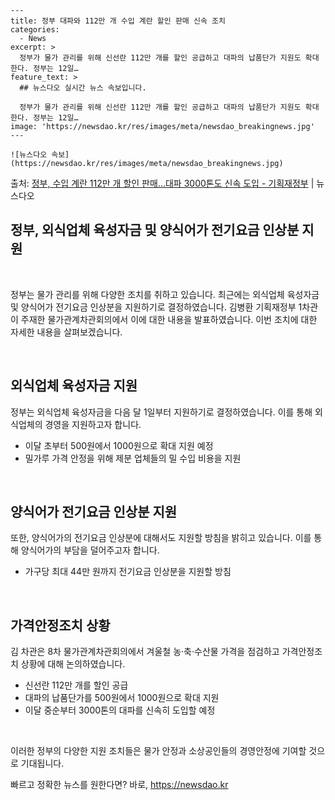     ---
    title: 정부 대파와 112만 개 수입 계란 할인 판매 신속 조치
    categories:
      - News
    excerpt: >
      정부가 물가 관리를 위해 신선란 112만 개를 할인 공급하고 대파의 납품단가 지원도 확대한다. 정부는 12일…
    feature_text: >
      ## 뉴스다오 실시간 뉴스 속보입니다.
    
      정부가 물가 관리를 위해 신선란 112만 개를 할인 공급하고 대파의 납품단가 지원도 확대한다. 정부는 12일…
    image: 'https://newsdao.kr/res/images/meta/newsdao_breakingnews.jpg'
    ---
    
    ![뉴스다오 속보](https://newsdao.kr/res/images/meta/newsdao_breakingnews.jpg)

<p>출처: <a href="https://newsdao.kr/2980" rel="dofollow">정부, 수입 계란 112만 개 할인  판매…대파 3000톤도 신속 도입 - 기획재정부</a> | 뉴스다오</p>

<h2 data-ke-size="size26">정부, 외식업체 육성자금 및 양식어가 전기요금 인상분 지원</h2>
<p data-ke-size="size16">&nbsp;</p>
정부는 물가 관리를 위해 다양한 조치를 취하고 있습니다. 최근에는 외식업체 육성자금 및 양식어가 전기요금 인상분을 지원하기로 결정하였습니다. 김병환 기획재정부 1차관이 주재한 물가관계차관회의에서 이에 대한 내용을 발표하였습니다. 이번 조치에 대한 자세한 내용을 살펴보겠습니다.
<p data-ke-size="size16">&nbsp;</p>

<h2 data-ke-size="size24">외식업체 육성자금 지원</h2>
<p data-ke-size="size16">정부는 외식업체 육성자금을 다음 달 1일부터 지원하기로 결정하였습니다. 이를 통해 외식업체의 경영을 지원하고자 합니다.</p>
<ul>
  <li>이달 초부터 500원에서 1000원으로 확대 지원 예정</li>
  <li>밀가루 가격 안정을 위해 제분 업체들의 밀 수입 비용을 지원</li>
</ul>
<p data-ke-size="size16">&nbsp;</p>

<h2 data-ke-size="size24">양식어가 전기요금 인상분 지원</h2>
<p data-ke-size="size16">또한, 양식어가의 전기요금 인상분에 대해서도 지원할 방침을 밝히고 있습니다. 이를 통해 양식어가의 부담을 덜어주고자 합니다.</p>
<ul>
  <li>가구당 최대 44만 원까지 전기요금 인상분을 지원할 방침</li>
</ul>
<p data-ke-size="size16">&nbsp;</p>
<h2 data-ke-size="size24">가격안정조치 상황</h2>
<p data-ke-size="size16">김 차관은 8차 물가관계차관회의에서 겨울철 농·축·수산물 가격을 점검하고 가격안정조치 상황에 대해 논의하였습니다.</p>
<ul>
  <li>신선란 112만 개를 할인 공급</li>
  <li>대파의 납품단가를 500원에서 1000원으로 확대 지원</li>
  <li>이달 중순부터 3000톤의 대파를 신속히 도입할 예정</li>
</ul>
<p data-ke-size="size16">&nbsp;</p>
이러한 정부의 다양한 지원 조치들은 물가 안정과 소상공인들의 경영안정에 기여할 것으로 기대됩니다. 

빠르고 정확한 뉴스를 원한다면? 바로, <a href="https://newsdao.kr" rel="dofollow">https://newsdao.kr</a>


    
